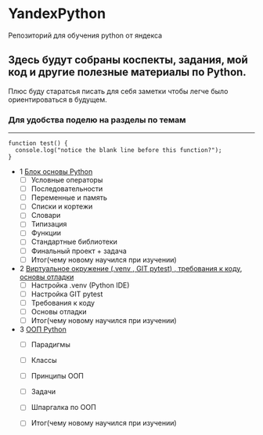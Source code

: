 # YandexPython
Репозиторий для обучения python от яндекса

## Здесь будут собраны коспекты, задания, мой код и другие полезные материалы по Python.
Плюс буду старатсья писать для себя заметки чтобы легче было ориентироваться в будущем.

### Для удобства поделю на разделы по темам 
---
```
function test() {
  console.log("notice the blank line before this function?");
}
```

- 1 [Блок основы Python](https://github.com/NikitaRidnay/YandexPython/tree/main/%D0%9E%D1%81%D0%BD%D0%BE%D0%B2%D1%8B%20Python)
  - [ ] Условные операторы
  - [ ] Последовательности
  - [ ] Переменные и память
  - [ ] Списки и кортежи
  - [ ] Словари
  - [ ] Типизация
  - [ ] Функции
  - [ ] Стандартные библиотеки
  - [ ] Финальный проект + задача
  - [ ] Итог(чему новому научился при изучении)
- 2 [Виртуальное окружение (.venv , GIT pytest) , требования к коду, основы отладки](https://github.com/NikitaRidnay/YandexPython/tree/main/%D0%92%D0%B8%D1%80%D1%82%D1%83%D0%B0%D0%BB%D1%8C%D0%BD%D0%BE%D0%B5%20%D0%BE%D0%BA%D1%80%D1%83%D0%B6%D0%B5%D0%BD%D0%B8%D0%B5)
  - [ ] Настройка .venv (Python IDE)
  - [ ] Настройка GIT pytest
  - [ ] Требования к коду
  - [ ] Основы отладки
  - [ ] Итог(чему новому научился при изучении)
- 3 [ООП Python](https://github.com/NikitaRidnay/YandexPython/tree/main/%D0%9E%D0%9E%D0%9F%20Python)
  - [ ] Парадигмы
  - [ ] Классы
  - [ ] Принципы ООП
  - [ ] Задачи
  - [ ] Шпаргалка по ООП
  - [ ] Итог(чему новому научился при изучении)
    
